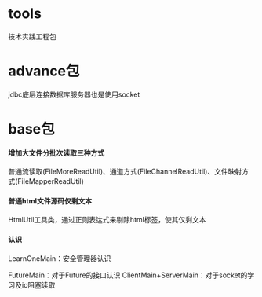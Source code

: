 # tools
技术实践工程包

# advance包
jdbc底层连接数据库服务器也是使用socket

# base包
#### 增加大文件分批次读取三种方式
普通流读取(FileMoreReadUtil)、通道方式(FileChannelReadUtil)、文件映射方式(FileMapperReadUtil)

#### 普通html文件源码仅剩文本
HtmlUtil工具类，通过正则表达式来剔除html标签，使其仅剩文本

#### 认识
LearnOneMain：安全管理器认识

FutureMain：对于Future的接口认识
ClientMain+ServerMain：对于socket的学习及io阻塞读取